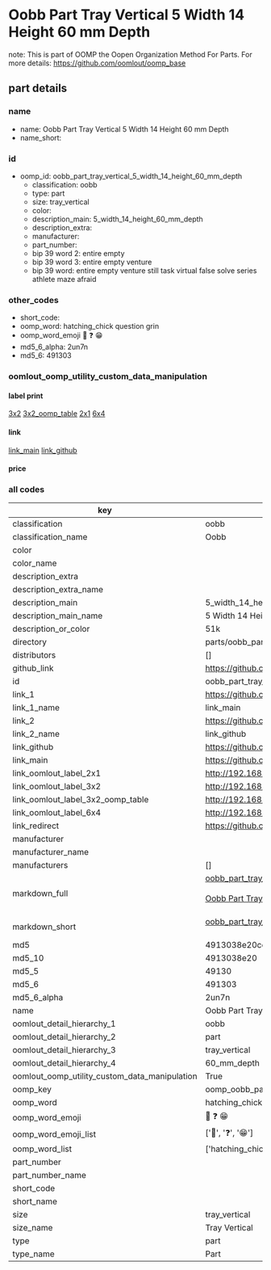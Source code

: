 # Oobb Part Tray Vertical 5 Width 14 Height 60 mm Depth  

note: This is part of OOMP the Oopen Organization Method For Parts. For more details: https://github.com/oomlout/oomp_base

##  part details
  







### name
* name: Oobb Part Tray Vertical 5 Width 14 Height 60 mm Depth
* name_short: 
### id
* oomp_id: oobb_part_tray_vertical_5_width_14_height_60_mm_depth
  * classification: oobb
  * type: part
  * size: tray_vertical
  * color: 
  * description_main: 5_width_14_height_60_mm_depth
  * description_extra: 
  * manufacturer: 
  * part_number: 
  * bip 39 word 2: entire empty
  * bip 39 word 3: entire empty venture
  * bip 39 word: entire empty venture still task virtual false solve series athlete maze afraid

### other_codes
* short_code: 
* oomp_word: hatching_chick question grin
* oomp_word_emoji :hatching_chick: :question: :grin:
* md5_6_alpha: 2un7n
* md5_6: 491303






### oomlout_oomp_utility_custom_data_manipulation
#### label print
[3x2](http://192.168.1.245:1112/?label=oomp%202un7n)
[3x2_oomp_table](http://192.168.1.108:1112/?label=oomp%202un7n)
[2x1](http://192.168.1.242:1112/?label=oomp%202un7n)
[6x4](http://192.168.1.55:1112/?label=oomp%202un7n)    

#### link

[link_main](https://github.com/oomlout/oomlout_oomp_version_1_messy/tree/main/parts/oobb_part_tray_vertical_5_width_14_height_60_mm_depth) [link_github](https://github.com/oomlout/oomlout_oomp_version_1_messy/tree/main/parts/oobb_part_tray_vertical_5_width_14_height_60_mm_depth)                             

#### price







### all codes 
| key | value |  
| --- | --- |  
| classification | oobb |  
| classification_name | Oobb |  
| color |  |  
| color_name |  |  
| description_extra |  |  
| description_extra_name |  |  
| description_main | 5_width_14_height_60_mm_depth |  
| description_main_name | 5 Width 14 Height 60 mm Depth |  
| description_or_color | 51k |  
| directory | parts/oobb_part_tray_vertical_5_width_14_height_60_mm_depth |  
| distributors | [] |  
| github_link | https://github.com/oomlout/oomlout_oomp_part_src/tree/main/parts/oobb_part_tray_vertical_5_width_14_height_60_mm_depth |  
| id | oobb_part_tray_vertical_5_width_14_height_60_mm_depth |  
| link_1 | https://github.com/oomlout/oomlout_oomp_version_1_messy/tree/main/parts/oobb_part_tray_vertical_5_width_14_height_60_mm_depth |  
| link_1_name | link_main |  
| link_2 | https://github.com/oomlout/oomlout_oomp_version_1_messy/tree/main/parts/oobb_part_tray_vertical_5_width_14_height_60_mm_depth |  
| link_2_name | link_github |  
| link_github | https://github.com/oomlout/oomlout_oomp_version_1_messy/tree/main/parts/oobb_part_tray_vertical_5_width_14_height_60_mm_depth |  
| link_main | https://github.com/oomlout/oomlout_oomp_version_1_messy/tree/main/parts/oobb_part_tray_vertical_5_width_14_height_60_mm_depth |  
| link_oomlout_label_2x1 | http://192.168.1.242:1112/?label=oomp%202un7n |  
| link_oomlout_label_3x2 | http://192.168.1.245:1112/?label=oomp%202un7n |  
| link_oomlout_label_3x2_oomp_table | http://192.168.1.108:1112/?label=oomp%202un7n |  
| link_oomlout_label_6x4 | http://192.168.1.55:1112/?label=oomp%202un7n |  
| link_redirect | https://github.com/oomlout/oomlout_oomp_version_1_messy/tree/main/parts/oobb_part_tray_vertical_5_width_14_height_60_mm_depth |  
| manufacturer |  |  
| manufacturer_name |  |  
| manufacturers | [] |  
| markdown_full | [oobb_part_tray_vertical_5_width_14_height_60_mm_depth](none)<br>[](none)<br>[Oobb Part Tray Vertical 5 Width 14 Height 60 Mm Depth](none)<br><br> |  
| markdown_short | [oobb_part_tray_vertical_5_width_14_height_60_mm_depth](none)<br><br> |  
| md5 | 4913038e20ceea4bd1ef0d5de4924a5c |  
| md5_10 | 4913038e20 |  
| md5_5 | 49130 |  
| md5_6 | 491303 |  
| md5_6_alpha | 2un7n |  
| name | Oobb Part Tray Vertical 5 Width 14 Height 60 mm Depth |  
| oomlout_detail_hierarchy_1 | oobb |  
| oomlout_detail_hierarchy_2 | part |  
| oomlout_detail_hierarchy_3 | tray_vertical |  
| oomlout_detail_hierarchy_4 | 60_mm_depth |  
| oomlout_oomp_utility_custom_data_manipulation | True |  
| oomp_key | oomp_oobb_part_tray_vertical_5_width_14_height_60_mm_depth |  
| oomp_word | hatching_chick question grin |  
| oomp_word_emoji | :hatching_chick: :question: :grin: |  
| oomp_word_emoji_list | [':hatching_chick:', ':question:', ':grin:'] |  
| oomp_word_list | ['hatching_chick', 'question', 'grin'] |  
| part_number |  |  
| part_number_name |  |  
| short_code |  |  
| short_name |  |  
| size | tray_vertical |  
| size_name | Tray Vertical |  
| type | part |  
| type_name | Part |  
